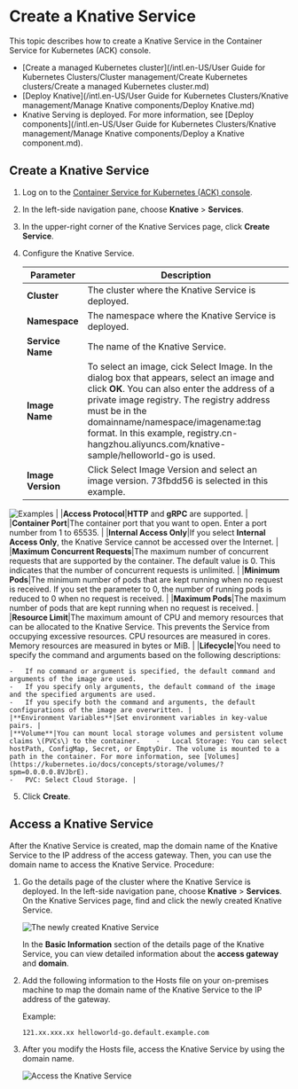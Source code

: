 # Create a Knative Service

This topic describes how to create a Knative Service in the Container Service for Kubernetes \(ACK\) console.

-   [Create a managed Kubernetes cluster](/intl.en-US/User Guide for Kubernetes Clusters/Cluster management/Create Kubernetes clusters/Create a managed Kubernetes cluster.md)
-   [Deploy Knative](/intl.en-US/User Guide for Kubernetes Clusters/Knative management/Manage Knative components/Deploy Knative.md)
-   Knative Serving is deployed. For more information, see [Deploy components](/intl.en-US/User Guide for Kubernetes Clusters/Knative management/Manage Knative components/Deploy a Knative component.md).

## Create a Knative Service

1.  Log on to the [Container Service for Kubernetes \(ACK\) console](https://cs.console.aliyun.com).

2.  In the left-side navigation pane, choose **Knative** \> **Services**.

3.  In the upper-right corner of the Knative Services page, click **Create Service**.

4.  Configure the Knative Service.

    |Parameter|Description|
    |---------|-----------|
    |**Cluster**|The cluster where the Knative Service is deployed.|
    |**Namespace**|The namespace where the Knative Service is deployed.|
    |**Service Name**|The name of the Knative Service.|
    |**Image Name**|To select an image, cick Select Image. In the dialog box that appears, select an image and click **OK**. You can also enter the address of a private image registry. The registry address must be in the domainname/namespace/imagename:tag format. In this example, registry.cn-hangzhou.aliyuncs.com/knative-sample/helloworld-go is used. |
    |**Image Version**|Click Select Image Version and select an image version. 73fbdd56 is selected in this example.

![Examples](https://static-aliyun-doc.oss-accelerate.aliyuncs.com/assets/img/en-US/5065359951/p127510.png) |
    |**Access Protocol**|**HTTP** and **gRPC** are supported. |
    |**Container Port**|The container port that you want to open. Enter a port number from 1 to 65535. |
    |**Internal Access Only**|If you select **Internal Access Only**, the Knative Service cannot be accessed over the Internet. |
    |**Maximum Concurrent Requests**|The maximum number of concurrent requests that are supported by the container. The default value is 0. This indicates that the number of concurrent requests is unlimited. |
    |**Minimum Pods**|The minimum number of pods that are kept running when no request is received. If you set the parameter to 0, the number of running pods is reduced to 0 when no request is received. |
    |**Maximum Pods**|The maximum number of pods that are kept running when no request is received. |
    |**Resource Limit**|The maximum amount of CPU and memory resources that can be allocated to the Knative Service. This prevents the Service from occupying excessive resources. CPU resources are measured in cores. Memory resources are measured in bytes or MiB. |
    |**Lifecycle**|You need to specify the command and arguments based on the following descriptions:

    -   If no command or argument is specified, the default command and arguments of the image are used.
    -   If you specify only arguments, the default command of the image and the specified arguments are used.
    -   If you specify both the command and arguments, the default configurations of the image are overwritten. |
    |**Environment Variables**|Set environment variables in key-value pairs. |
    |**Volume**|You can mount local storage volumes and persistent volume claims \(PVCs\) to the container.    -   Local Storage: You can select hostPath, ConfigMap, Secret, or EmptyDir. The volume is mounted to a path in the container. For more information, see [Volumes](https://kubernetes.io/docs/concepts/storage/volumes/?spm=0.0.0.0.8VJbrE).
    -   PVC: Select Cloud Storage. |

5.  Click **Create**.


## Access a Knative Service

After the Knative Service is created, map the domain name of the Knative Service to the IP address of the access gateway. Then, you can use the domain name to access the Knative Service. Procedure:

1.  Go the details page of the cluster where the Knative Service is deployed. In the left-side navigation pane, choose **Knative** \> **Services**. On the Knative Services page, find and click the newly created Knative Service.

    ![The newly created Knative Service](https://static-aliyun-doc.oss-accelerate.aliyuncs.com/assets/img/en-US/5065359951/p52562.png)

    In the **Basic Information** section of the details page of the Knative Service, you can view detailed information about the **access gateway** and **domain**.

2.  Add the following information to the Hosts file on your on-premises machine to map the domain name of the Knative Service to the IP address of the gateway.

    Example:

    ```
    121.xx.xxx.xx helloworld-go.default.example.com
    ```

3.  After you modify the Hosts file, access the Knative Service by using the domain name.

    ![Access the Knative Service](https://static-aliyun-doc.oss-accelerate.aliyuncs.com/assets/img/en-US/6065359951/p52568.png)


